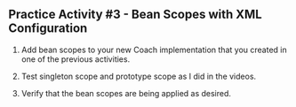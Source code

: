 ## Practice Activity #3 - Bean Scopes with XML Configuration

1. Add bean scopes to your new Coach implementation that you created in one of the previous activities.

2. Test singleton scope and prototype scope as I did in the videos.

3. Verify that the bean scopes are being applied as desired.     

